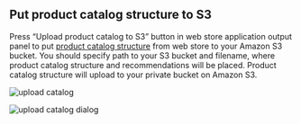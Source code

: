 Put product catalog structure to S3
-------------------------------------

Press  “Upload product  catalog to S3” button in web store application output panel to put
[product catalog structure](Developer-Guide--Appendix--File-Formats.md#product-catalog-information-for-transaction-log-generator) from web store to your Amazon S3 bucket. You should specify path to your S3 bucket and filename,
where product catalog structure and recommendations will be placed. 
Product catalog structure will upload to your private bucket on Amazon S3.

![upload catalog][upload_catalog]

![upload catalog dialog][upload_catalog_dialog]

[upload_catalog]: https://raw.github.com/griddynamics/Behavior-Analytic-Starter-Kit/master/docs/images/Developer%20Guide/upload_catalog.png
[upload_catalog_dialog]: https://raw.github.com/griddynamics/Behavior-Analytic-Starter-Kit/master/docs/images/Developer%20Guide/upload_catalog_dialog.png
